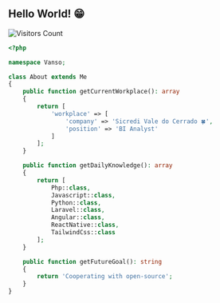 ## Hello World! 😁
![Visitors Count](https://visitor-badge.glitch.me/badge?page_id=VandersonCarniel.visitor-badge&left_text=Visitors)

<!--GITHUB_ACTIVITY:{"rows": 5, "raw": true}-->


```php
<?php

namespace Vanso;

class About extends Me
{
    public function getCurrentWorkplace(): array
    {
        return [
            'workplace' => [
                'company' => 'Sicredi Vale do Cerrado 🍀',
                'position' => 'BI Analyst'         
            ]
        ];
    }

    public function getDailyKnowledge(): array
    {
        return [
            Php::class,
            Javascript::class,
            Python::class,
            Laravel::class,
            Angular::class,
            ReactNative::class,
            TailwindCss::class
        ];
    }

    public function getFutureGoal(): string
    {
        return 'Cooperating with open-source';
    }
}
```
